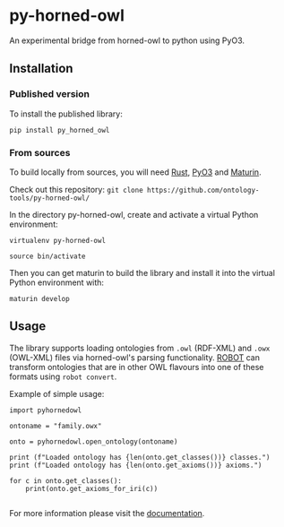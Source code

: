 # py-horned-owl
An experimental bridge from horned-owl to python using PyO3. 


## Installation

### Published version 
To install the published library: 

`pip install py_horned_owl`

### From sources
To build locally from sources, you will need [Rust](https://www.rust-lang.org/tools/install), [PyO3](https://github.com/PyO3/pyo3) and [Maturin](https://github.com/PyO3/maturin). 

Check out this repository: 
`git clone https://github.com/ontology-tools/py-horned-owl/`

In the directory py-horned-owl, create and activate a virtual Python environment: 

`virtualenv py-horned-owl`

`source bin/activate`

Then you can get maturin to build the library and install it into the virtual Python environment with: 

`maturin develop`


## Usage

The library supports loading ontologies from `.owl` (RDF-XML) and `.owx` (OWL-XML) files via horned-owl's parsing functionality. [ROBOT](http://robot.obolibrary.org/) can transform ontologies that are in other OWL flavours into one of these formats using `robot convert`. 

Example of simple usage:

```
import pyhornedowl

ontoname = "family.owx"

onto = pyhornedowl.open_ontology(ontoname)

print (f"Loaded ontology has {len(onto.get_classes())} classes.")
print (f"Loaded ontology has {len(onto.get_axioms())} axioms.")

for c in onto.get_classes():
    print(onto.get_axioms_for_iri(c))


```

For more information please visit the [documentation](https://ontology-tools.github.io/py-horned-owl/). 






